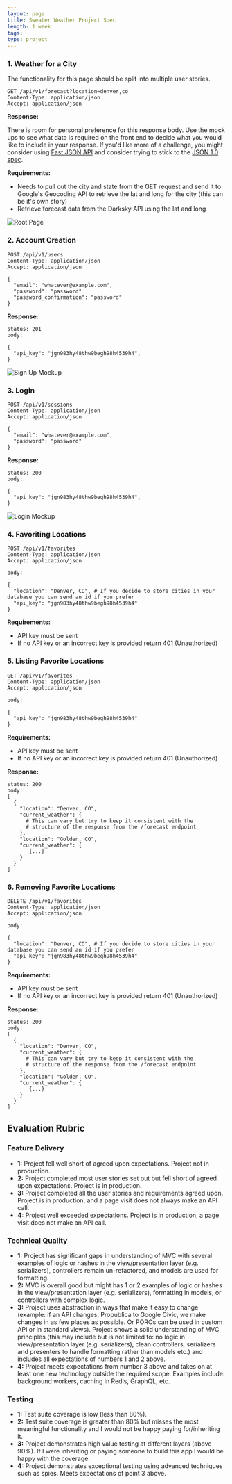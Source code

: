 ```yaml
---
layout: page
title: Sweater Weather Project Spec
length: 1 week
tags:
type: project
---
```


### 1. Weather for a City

The functionality for this page should be split into multiple user stories.

```
GET /api/v1/forecast?location=denver,co
Content-Type: application/json
Accept: application/json
```

**Response:**

There is room for personal preference for this response body. Use the mock ups to see what data is required on the front end to decide what you would like to include in your response. If you'd like more of a challenge, you might consider using [Fast JSON API](https://github.com/Netflix/fast_jsonapi) and consider trying to stick to the [JSON 1.0 spec](https://jsonapi.org/).

**Requirements:**

- Needs to pull out the city and state from the GET request and send it to Google's Geocoding API to retrieve the lat and long for the city (this can be it's own story)
- Retrieve forecast data from the Darksky API using the lat and long

![Root Page](./images/sweater_weather/root.png)


### 2. Account Creation

```
POST /api/v1/users
Content-Type: application/json
Accept: application/json

{
  "email": "whatever@example.com",
  "password": "password"
  "password_confirmation": "password"
}
```
**Response:**

```
status: 201
body:

{
  "api_key": "jgn983hy48thw9begh98h4539h4",
}
```

![Sign Up Mockup](./images/sweater_weather/sign_up.png)

### 3. Login

```
POST /api/v1/sessions
Content-Type: application/json
Accept: application/json

{
  "email": "whatever@example.com",
  "password": "password"
}
```

**Response:**

```
status: 200
body:

{
  "api_key": "jgn983hy48thw9begh98h4539h4",
}
```

![Login Mockup](./images/sweater_weather/login.png)

### 4. Favoriting Locations

```
POST /api/v1/favorites
Content-Type: application/json
Accept: application/json

body:

{
  "location": "Denver, CO", # If you decide to store cities in your database you can send an id if you prefer
  "api_key": "jgn983hy48thw9begh98h4539h4"
}
```

**Requirements:**

- API key must be sent
- If no API key or an incorrect key is provided return 401 (Unauthorized)

### 5. Listing Favorite Locations

```
GET /api/v1/favorites
Content-Type: application/json
Accept: application/json

body:

{
  "api_key": "jgn983hy48thw9begh98h4539h4"
}
```

**Requirements:**

- API key must be sent
- If no API key or an incorrect key is provided return 401 (Unauthorized)

**Response:**

```
status: 200
body:
[
  {
    "location": "Denver, CO",
    "current_weather": {
      # This can vary but try to keep it consistent with the
      # structure of the response from the /forecast endpoint
    },
    "location": "Golden, CO",
    "current_weather": {
       {...}
    }
  }
]
```

### 6. Removing Favorite Locations

```
DELETE /api/v1/favorites
Content-Type: application/json
Accept: application/json

body:

{
  "location": "Denver, CO", # If you decide to store cities in your database you can send an id if you prefer
  "api_key": "jgn983hy48thw9begh98h4539h4"
}
```

**Requirements:**

- API key must be sent
- If no API key or an incorrect key is provided return 401 (Unauthorized)

**Response:**

```
status: 200
body:
[
  {
    "location": "Denver, CO",
    "current_weather": {
      # This can vary but try to keep it consistent with the
      # structure of the response from the /forecast endpoint
    },
    "location": "Golden, CO",
    "current_weather": {
       {...}
    }
  }
]
```

## Evaluation Rubric

### Feature Delivery

* **1:** Project fell well short of agreed upon expectations. Project not in production.
* **2:** Project completed most user stories set out but fell short of agreed upon expectations. Project is in production.
* **3:** Project completed all the user stories and requirements agreed upon. Project is in production, and a page visit does not always make an API call.
* **4:** Project well exceeded expectations. Project is in production, a page visit does not make an API call.

### Technical Quality

* **1:**  Project has significant gaps in understanding of MVC with several examples of logic or hashes in the view/presentation layer (e.g. serializers), controllers remain un-refactored, and models are used for formatting.
* **2:**  MVC is overall good but might has 1 or 2 examples of logic or hashes in the view/presentation layer (e.g. serializers), formatting in models, or controllers with complex logic.
* **3:**  Project uses abstraction in ways that make it easy to change (example: if an API changes, Propublica to Google Civic, we make changes in as few places as possible. Or POROs can be used in custom API or in standard views). Project shows a solid understanding of MVC principles (this may include but is not limited to: no logic in view/presentation layer (e.g. serializers), clean controllers, serializers and presenters to handle formatting rather than models etc.) and includes all expectations of numbers 1 and 2 above.
* **4:**  Project meets expectations from number 3 above and takes on at least one new technology outside the required scope. Examples include: background workers, caching in Redis, GraphQL, etc.

### Testing

* **1:** Test suite coverage is low (less than 80%).
* **2:** Test suite coverage is greater than 80% but misses the most meaningful functionality and I would not be happy paying for/inheriting it.
* **3:** Project demonstrates high value testing at different layers (above 90%). If I were inheriting or paying someone to build this app I would be happy with the coverage.
* **4:** Project demonstrates exceptional testing using advanced techniques such as spies. Meets expectations of point 3 above.
